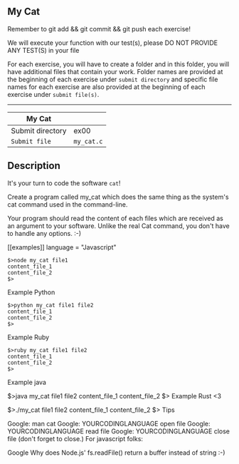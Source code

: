 ## My Cat
Remember to git add && git commit && git push each exercise!

We will execute your function with our test(s), please DO NOT PROVIDE ANY TEST(S) in your file

For each exercise, you will have to create a folder and in this folder, you will have additional files that contain your work. Folder names are provided at the beginning of each exercise under `submit directory` and specific file names for each exercise are also provided at the beginning of each exercise under `submit file(s)`.

-----------------------------------------------------------------------------------------------------------------------------------------------------------------------

| My Cat |     |
| ------ | --- |
| Submit directory	| ex00 |
|`Submit file` | `my_cat.c` |

## Description

It's your turn to code the software `cat`!

Create a program called my_cat which does the same thing as the system's cat command used in the command-line.

Your program should read the content of each files which are received as an argument to your software.
Unlike the real Cat command, you don't have to handle any options. :-)

[[examples]]
language = "Javascript"
```
$>node my_cat file1
content_file_1
content_file_2
$>
```
Example Python
```
$>python my_cat file1 file2
content_file_1
content_file_2
$>
```
Example Ruby
```
$>ruby my_cat file1 file2
content_file_1
content_file_2
$>
```
Example java

$>java my_cat file1 file2
content_file_1
content_file_2
$>
Example Rust <3

$>./my_cat file1 file2
content_file_1
content_file_2
$>
Tips

Google: man cat
Google: YOURCODINGLANGUAGE open file
Google: YOURCODINGLANGUAGE read file
Google: YOURCODINGLANGUAGE close file (don't forget to close.)
For javascript folks:

Google Why does Node.js' fs.readFile() return a buffer instead of string :-)
